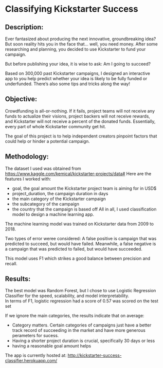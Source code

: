 # Classifying Kickstarter Success

## Description: 
Ever fantasized about producing the next innovative, groundbreaking idea? But soon reality hits you in the face that… well, you need money. After some researching and planning, you decided to use Kickstarter to fund your campaign.

But before publishing your idea, it is wise to ask: Am I going to succeed?

Based on 300,000 past Kickstarter campaigns, I designed an interactive app to you help predict whether your idea is likely to be fully funded or underfunded. There’s also some tips and tricks along the way!

## Objective: 
Crowdfunding is all-or-nothing. If it fails, project teams will not receive any funds to actualize their visions, project backers will not receive rewards, and Kickstarter will not receive a percent of the donated funds. Essentially, every part of whole Kickstarter community get hit.

The goal of this project is to help independent creators pinpoint factors that could help or hinder a potential campaign.

## Methodology: 
The dataset I used was obtained from https://www.kaggle.com/kemical/kickstarter-projects/data#
Here are the features I worked with:
- goal, the goal amount the Kickstarter project team is aiming for in USD$
- project_duration, the campaign duration in days
- the main category of the Kickstarter campaign
- the subcategory of the campaign
- the country that the campaign is based off
All in all, I used classification model to design a machine learning app.

The machine learning model was trained on Kickstarter data from 2009 to 2018. 

Two types of error weree considered:
A false positive is campaign that was predicted to succeed, but would have failed. 
Meanwhile, a false negative is a campaign that was predicted to failed, but would have succeeded.

This model uses F1 which strikes a good balance between precision and recall.




## Results: <br>
The best model was Random Forest, but I chose to use Logistic Regression Classifier for the speed, scalability, and model interpretability. <br>
In terms of F1, logistic regression had a score of 0.57 was scored on the test set

If we ignore the main categories, the results indicate that on average: <br>
- Category matters. Certain categories of campaigns just have a better track record of succeeding in the market and have more generous perameters for sucess.
- Having a shorter project duration is crucial, specifically 30 days or less
- having a reasonable goal amount helps

The app is currently hosted at: 
http://kickstarter-success-classifier.herokuapp.com/
